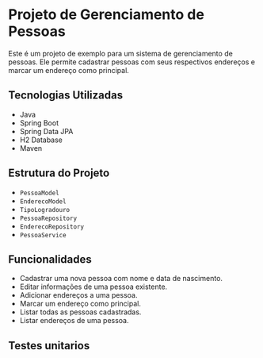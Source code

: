 # Projeto de Gerenciamento de Pessoas  

Este é um projeto de exemplo para um sistema de gerenciamento de pessoas. Ele permite cadastrar pessoas com seus respectivos endereços e marcar um endereço como principal.  
  
## Tecnologias Utilizadas  
  
- Java  
- Spring Boot  
- Spring Data JPA  
- H2 Database  
- Maven  

## Estrutura do Projeto  
  
- `PessoaModel`  
- `EnderecoModel`  
- `TipoLogradouro`  
- `PessoaRepository`   
- `EnderecoRepository`  
- `PessoaService`  
  
## Funcionalidades  
  
- Cadastrar uma nova pessoa com nome e data de nascimento.  
- Editar informações de uma pessoa existente.  
- Adicionar endereços a uma pessoa.  
- Marcar um endereço como principal.  
- Listar todas as pessoas cadastradas.  
- Listar endereços de uma pessoa.  

## Testes unitarios